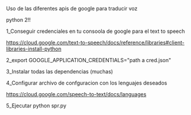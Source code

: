 Uso de las diferentes apis de google para traducir voz

python 2!!

1_Conseguir credenciales en tu consoola de google para el text to speech 

https://cloud.google.com/text-to-speech/docs/reference/libraries#client-libraries-install-python

2_export GOOGLE_APPLICATION_CREDENTIALS="path a cred.json"

3_Instalar todas las dependencias (muchas)

4_Configurar archivo de confguracion con los lenguajes deseados 

https://cloud.google.com/speech-to-text/docs/languages

5_Ejecutar python spr.py 